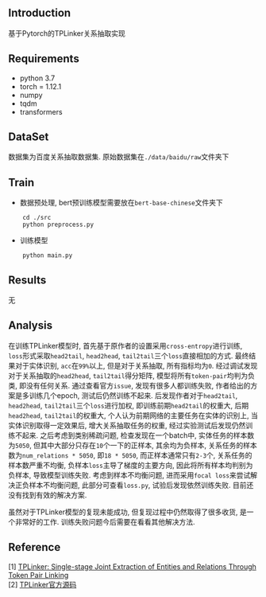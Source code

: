 ## Introduction

基于Pytorch的TPLinker关系抽取实现

## Requirements

* python 3.7
* torch = 1.12.1
* numpy
* tqdm
* transformers

## DataSet

数据集为百度关系抽取数据集. 原始数据集在`./data/baidu/raw`文件夹下

## Train

* 数据预处理, bert预训练模型需要放在`bert-base-chinese`文件夹下

```
    cd ./src
    python preprocess.py
```

* 训练模型

```
    python main.py
```

## Results

无

## Analysis

在训练TPLinker模型时, 首先基于原作者的设置采用`cross-entropy`进行训练, `loss`形式采取`head2tail`, `head2head`,
`tail2tail`三个`loss`直接相加的方式. 最终结果对于实体识别, `acc`在`99%`以上, 但是对于关系抽取, 所有指标均为`0`.
经过调试发现对于关系抽取的`head2head`, `tail2tail`得分矩阵, 模型将所有`token-pair`均判为负类, 即没有任何关系.
通过查看官方`issue`,
发现有很多人都训练失败, 作者给出的方案是多训练几个epoch, 测试后仍然训练不起来. 后发现作者对于`head2tail`, `head2head`,
`tail2tail`三个`loss`进行加权, 即训练前期`head2tail`的权重大, 后期`head2head`, `tail2tail`的权重大,
个人认为前期网络的主要任务在实体的识别上,
当实体识别取得一定效果后, 增大关系抽取任务的权重, 经过实验测试后发现仍然训练不起来. 之后考虑到类别稀疏问题,
检查发现在一个batch中, 实体任务的样本数为`5050`, 但其中大部分只存在`10`个一下的正样本, 其余均为负样本,
关系任务的样本数为`num_relations * 5050`, 即`18 * 5050`, 而正样本通常只有`2-3`个, 关系任务的样本数严重不均衡,
负样本`loss`主导了梯度的主要方向, 因此将所有样本均判别为负样本, 导致模型训练失败. 考虑到样本不均衡问题, 进而采用`focal loss`来尝试解决正负样本不均衡问题, 此部分可查看`loss.py`, 试验后发现依然训练失败. 目前还没有找到有效的解决方案.   

虽然对于TPLinker模型的复现未能成功, 但复现过程中仍然取得了很多收货, 是一个非常好的工作. 训练失败问题今后需要在看看其他解决方法.

## Reference

[1] [TPLinker: Single-stage Joint Extraction of Entities and Relations Through Token Pair Linking](https://arxiv.org/pdf/2010.13415.pdf)  
[2] [TPLinker官方源码](https://github.com/131250208/TPlinker-joint-extraction)
